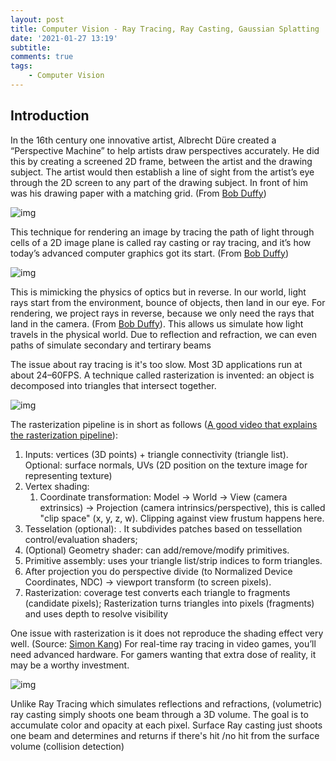 ```yaml
---
layout: post
title: Computer Vision - Ray Tracing, Ray Casting, Gaussian Splatting
date: '2021-01-27 13:19'
subtitle: 
comments: true
tags:
    - Computer Vision
---
```


## Introduction

In the 16th century one innovative artist, Albrecht Düre created a “Perspective Machine” to help artists draw perspectives accurately. He did this by creating a screened 2D frame, between the artist and the drawing subject. The artist would then establish a line of sight from the artist’s eye through the 2D screen to any part of the drawing subject. In front of him was his drawing paper with a matching grid. (From [Bob Duffy](https://medium.com/sideofcyber/side-of-ray-tracing-c4721bf9bba8))

![img](https://i.postimg.cc/gcDCsp4C/Screenshot-from-2025-10-05-07-41-49.png)

This technique for rendering an image by tracing the path of light through cells of a 2D image plane is called ray casting or ray tracing, and it’s how today’s advanced computer graphics got its start. (From [Bob Duffy](https://medium.com/sideofcyber/side-of-ray-tracing-c4721bf9bba8))

![img](https://i.postimg.cc/ZnVX5P0s/Screenshot-from-2025-10-05-07-32-21.png)

This is mimicking the physics of optics but in reverse. In our world, light rays start from the environment, bounce of objects, then land in our eye. For rendering, we project rays in reverse, because we only need the rays that land in the camera. (From [Bob Duffy](https://medium.com/sideofcyber/side-of-ray-tracing-c4721bf9bba8)). This allows us simulate how light travels in the physical world. Due to reflection and refraction, we can even paths of simulate secondary and tertirary beams

The issue about ray tracing is it's too slow. Most 3D applications run at about 24–60FPS. A technique called rasterization is invented: an object is decomposed into triangles that intersect together.

![img](https://i.postimg.cc/sf0024ck/rasterization-vs-raytracing-l.jpg)

The rasterization pipeline is in short as follows ([A good video that explains the rasterization pipeline](https://youtu.be/brDJVEPOeY8)):

1. Inputs: vertices (3D points) + triangle connectivity (triangle list). Optional: surface normals, UVs (2D position on the texture image for representing texture)
2. Vertex shading:
    1. Coordinate transformation: Model → World → View (camera extrinsics) → Projection (camera intrinsics/perspective), this is called "clip space" (x, y, z, w). Clipping against view frustum happens here.
3. Tesselation (optional): . It subdivides patches based on tessellation control/evaluation shaders;
4. (Optional) Geometry shader: can add/remove/modify primitives.
5. Primitive assembly: uses your triangle list/strip indices to form triangles.
6. After projection you do perspective divide (to Normalized Device Coordinates, NDC) → viewport transform (to screen pixels).
7. Rasterization: coverage test converts each triangle to fragments (candidate pixels); Rasterization turns triangles into pixels (fragments) and uses depth to resolve visibility

One issue with rasterization is it does not reproduce the shading effect very well. (Source: [Simon Kang](https://medium.com/@simon.kong95/what-you-need-to-know-about-ray-tracing-and-rasterization-b7a4b1489215)) For real-time ray tracing in video games, you’ll need advanced hardware. For gamers wanting that extra dose of reality, it may be a worthy investment.

![img](https://i.postimg.cc/1X1J1vPf/Screenshot-from-2025-10-05-07-59-47.png)

Unlike Ray Tracing which simulates reflections and refractions, (volumetric) ray casting simply shoots one beam through a 3D volume. The goal is to accumulate color and opacity at each pixel. Surface Ray casting just shoots one beam and determines and returns if there's hit /no hit from the surface volume (collision detection)
